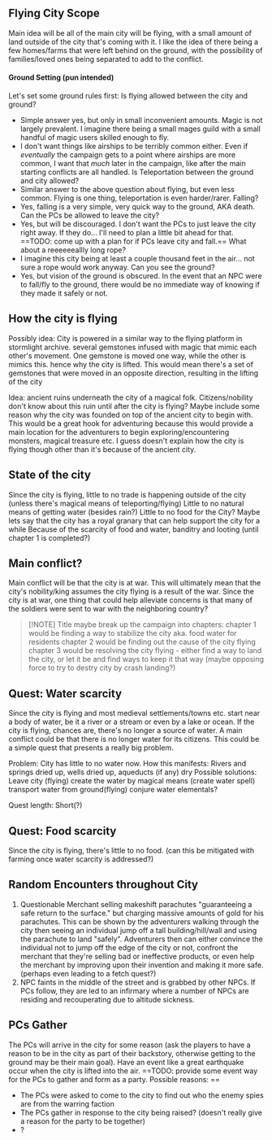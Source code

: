 ## Flying City Scope
Main idea will be all of the main city will be flying, with a small amount of land outside of the city that's coming with it. I like the idea of there being a few homes/farms that were left behind on the ground, with the possibility of families/loved ones being separated to add to the conflict.

#### Ground Setting (pun intended)
Let's set some ground rules first:
Is flying allowed between the city and ground? 
- Simple answer yes, but only in small inconvenient amounts. Magic is not largely prevalent. I imagine there being a small mages guild with a small handful of magic users skilled enough to fly. 
- I don't want things like airships to be terribly common either. Even if *eventually* the campaign gets to a point where airships are more common, I want that *much* later in the campaign, like after the main starting conflicts are all handled. 
Is Teleportation between the ground and city allowed?
- Similar answer to the above question about flying, but even less common. Flying is one thing, teleportation is even harder/rarer.
Falling?
- Yes, falling is a very simple, very quick way to the ground, AKA death. 
Can the PCs be allowed to leave the city? 
- Yes, but will be discouraged. I don't want the PCs to just leave the city right away. If they do... I'll need to plan a little bit ahead for that. ==TODO: come up with a plan for if PCs leave city and fall.== 
What about a reeeeeeallly long rope?
- I imagine this city being at least a couple thousand feet in the air... not sure a rope would work anyway.
Can you see the ground?
- Yes, but vision of the ground is obscured. In the event that an NPC were to fall/fly to the ground, there would be no immediate way of knowing if they made it safely or not.

## How the city is flying
Possibly idea: City is powered in a similar way to the flying platform in stormlight archive. several gemstones infused with magic that mimic each other's movement. One gemstone is moved one way, while the other is mimics this. hence why the city is lifted. This would mean there's a set of gemstones that were moved in an opposite direction, resulting in the lifting of the city

Idea: ancient ruins underneath the city of a magical folk. Citizens/nobility don't know about this ruin until after the city is flying? Maybe include some reason why the city was founded on top of the ancient city to begin with. This would be a great hook for adventuring because this would provide a main location for the adventurers to begin exploring/encountering monsters, magical treasure etc. I guess doesn't explain how the city is flying though other than it's because of the ancient city.

## State of the city
Since the city is flying, little to no trade is happening outside of the city (unless there's magical means of teleporting/flying)
Little to no natural means of getting water (besides rain?)
Little to no food for the City? Maybe lets say that the city has a royal granary that can help support the city for a while
Because of the scarcity of food and water, banditry and looting (until chapter 1 is completed?)

## Main conflict?
Main conflict will be that the city is at war. This will ultimately mean that the city's nobility/king assumes the city flying is a result of the war. 
Since the city is at war, one thing that could help alleviate concerns is that many of the soldiers were sent to war with the neighboring country?

> [!NOTE] Title
> maybe break up the campaign into chapters: 
> chapter 1 would be finding a way to stabilize the city aka. food water for residents
> chapter 2 would be finding out the cause of the city flying
> chapter 3 would be resolving the city flying - either find a way to land the city, or let it be and find ways to keep it that way (maybe opposing force to try to destry city by crash landing?)


## Quest: Water scarcity
Since the city is flying and most medieval settlements/towns etc. start near a body of water, be it a river or a stream or even by a lake or ocean. If the city is flying, chances are, there's no longer a source of water. A main conflict could be that there is no longer water for its citizens. This could be a simple quest that presents a really big problem.

Problem: City has little to no water now. 
How this manifests: Rivers and springs dried up, wells dried up, aqueducts (if any) dry
Possible solutions: 
	Leave city (flying)
	create the water by magical means (create water spell) 
	transport water from ground(flying)
	conjure water elementals?
	
Quest length: Short(?)

## Quest: Food scarcity
Since the city is flying, there's little to no food. (can this be mitigated with farming once water scarcity is addressed?)


## Random Encounters throughout City

1. Questionable Merchant selling makeshift parachutes "guaranteeing a safe return to the surface." but charging massive amounts of gold for his parachutes. This can be shown by the adventurers walking through the city then seeing an individual jump off a tall building/hill/wall and using the parachute to land "safely". Adventurers then can either convince the individual not to jump off the edge of the city or not, confront the merchant that they're selling bad or ineffective products, or even help the merchant by improving upon their invention and making it more safe. (perhaps even leading to a fetch quest?)
2. NPC faints in the middle of the street and is grabbed by other NPCs. If PCs follow, they are led to an infirmary where a number of NPCs are residing and recouperating due to altitude sickness.


## PCs Gather
The PCs will arrive in the city for some reason (ask the players to have a reason to be in the city as part of their backstory, otherwise getting to the ground may be their main goal). Have an event like a great earthquake occur when the city is lifted into the air. ==TODO: provide some event way for the PCs to gather and form as a party. Possible reasons: ==
- The PCs were asked to come to the city to find out who the enemy spies are from the warring faction
- The PCs gather in response to the city being raised? (doesn't really give a reason for the party to be together)
- ?